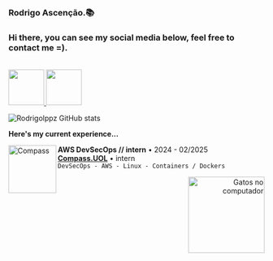 ### Rodrigo Ascenção.📚

### Hi there, you can see my social media below, feel free to contact me =).

<br>

<a href="https://www.instagram.com/rodrigolpp/">
    <img src="https://user-images.githubusercontent.com/74038190/235294013-a33e5c43-a01c-43f6-b44d-a406d8b4ab75.gif" width="70" height="70">
</a>

<a href="https://www.linkedin.com/in/rsacenss/">
  <img src="https://user-images.githubusercontent.com/74038190/235294012-0a55e343-37ad-4b0f-924f-c8431d9d2483.gif" width="70" height="70">
</a>



![Rodrigolppz GitHub stats](https://github-readme-stats.vercel.app/api?username=Rodrigolppz&show_icons=true&theme=radical) 

<b>Here's my current experience... </b>

[<img align="left" height="94px" width="94px" alt="Compass" src="https://media.licdn.com/dms/image/C4E22AQGeOInu0o1uZQ/feedshare-shrink_800/0/1636143287890?e=2147483647&v=beta&t=pA7d85Ab46qbZFNaOZj7DWUz5gJ6fwBNZzqlPWEe3Is"/>](https://compass.uol/en/home/)
**AWS DevSecOps // intern** • 2024 - 02/2025 \
[**Compass.UOL**](https://compass.uol/en/home/) • intern \
`DevSecOps - AWS - Linux - Containers / Dockers`   




<div align="right">
    <img src="https://github.com/Rodrigolppz/rodrigolppz/assets/157632873/afb6cb10-8c6b-4a0d-a538-51bcbcef7d02" alt="Gatos no computador" width="150" height="150">
</div>
